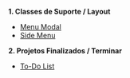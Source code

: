 __1. Classes de Suporte / Layout__ </br>
  * [Menu Modal](https://github.com/Git-RenatoAlcantara/Ios-Projetos/tree/master/MenuPopUp)
  * [Side Menu](https://github.com/Git-RenatoAlcantara/Ios-Projetos/tree/master/SideMenu)
 
__2. Projetos Finalizados / Terminar__ </br>
  * [To-Do List](https://github.com/Git-RenatoAlcantara/Ios-Projetos/tree/master/TaskManager)
